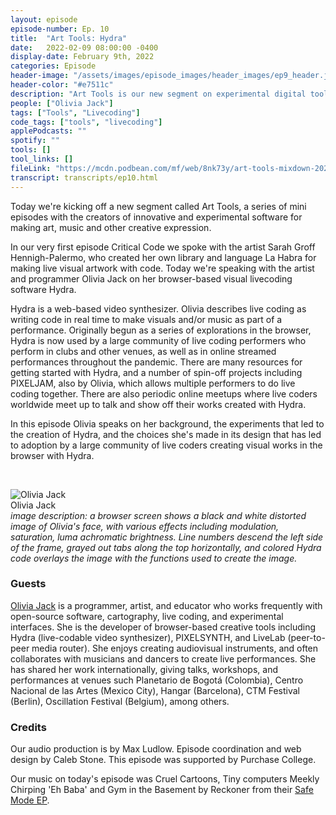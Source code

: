```yaml
---
layout: episode
episode-number: Ep. 10
title:  "Art Tools: Hydra"
date:   2022-02-09 08:00:00 -0400
display-date: February 9th, 2022
categories: Episode
header-image: "/assets/images/episode_images/header_images/ep9_header.jpg"
header-color: "#e7511c"
description: "Art Tools is our new segment on experimental digital tools of creation. We speak with Olivia Jack on her browser-based visual live coding synthesizer called hydra." 
people: ["Olivia Jack"]
tags: ["Tools", "Livecoding"]
code_tags: ["tools", "livecoding"]
applePodcasts: ""
spotify: ""
tools: []
tool_links: []
fileLink: "https://mcdn.podbean.com/mf/web/8nk73y/art-tools-mixdown-2022-02-07.mp3"
transcript: transcripts/ep10.html
---
```


Today we're kicking off a new segment called Art Tools, a series of mini episodes with the creators of innovative and experimental software for making art, music and other creative expression.

In our very first episode Critical Code we spoke with the artist Sarah Groff Hennigh-Palermo, who created her own library and language La Habra for making live visual artwork with code. Today we're speaking with the artist and programmer Olivia Jack on her browser-based visual livecoding software Hydra.

Hydra is a web-based video synthesizer. Olivia describes live coding as writing code in real time to make visuals and/or music as part of a performance. Originally begun as a series of explorations in the browser, Hydra is now used by a large community of live coding performers who perform in clubs and other venues, as well as in online streamed performances throughout the pandemic. There are many resources for getting started with Hydra, and a number of spin-off projects including PIXELJAM, also by Olivia, which allows multiple performers to do live coding together. There are also periodic online meetups where live coders worldwide meet up to talk and show off their works created with Hydra.

In this episode Olivia speaks on her background, the experiments that led to the creation of Hydra, and the choices she's made in its design that has led to adoption by a large community of live coders creating visual works in the browser with Hydra.

<br>

![Olivia Jack]({{site.baseurl}}/assets/images/olivia.jpg)  
Olivia Jack  
*image description: a browser screen shows a black and white distorted image of Olivia's face, with various effects including modulation, saturation, luma achromatic brightness. Line numbers descend the left side of the frame, grayed out tabs along the top horizontally, and colored Hydra code overlays the image with the functions used to create the image.*  

### Guests

<a href="https://ojack.xyz/" alt="Olivia Jack website" class="nameTag">Olivia Jack</a> is a programmer, artist, and educator who works frequently with open-source software, cartography, live coding, and experimental interfaces. She is the developer of browser-based creative tools including Hydra (live-codable video synthesizer), PIXELSYNTH,  and LiveLab (peer-to-peer media router). She enjoys creating audiovisual instruments, and often collaborates with musicians and dancers to create live performances.  She has shared her work internationally, giving talks, workshops, and performances at venues such Planetario de Bogotá (Colombia), Centro Nacional de las Artes (Mexico City), Hangar (Barcelona), CTM Festival (Berlin), Oscillation Festival (Belgium), among others. 

### Credits

Our audio production is by Max Ludlow. Episode coordination and web design by Caleb Stone. This episode was supported by Purchase College.

Our music on today's episode was Cruel Cartoons, Tiny computers Meekly Chirping 'Eh Baba' and Gym in the Basement by Reckoner from their [Safe Mode EP](https://calculatora.bandcamp.com/album/safe-mode-ep). 

